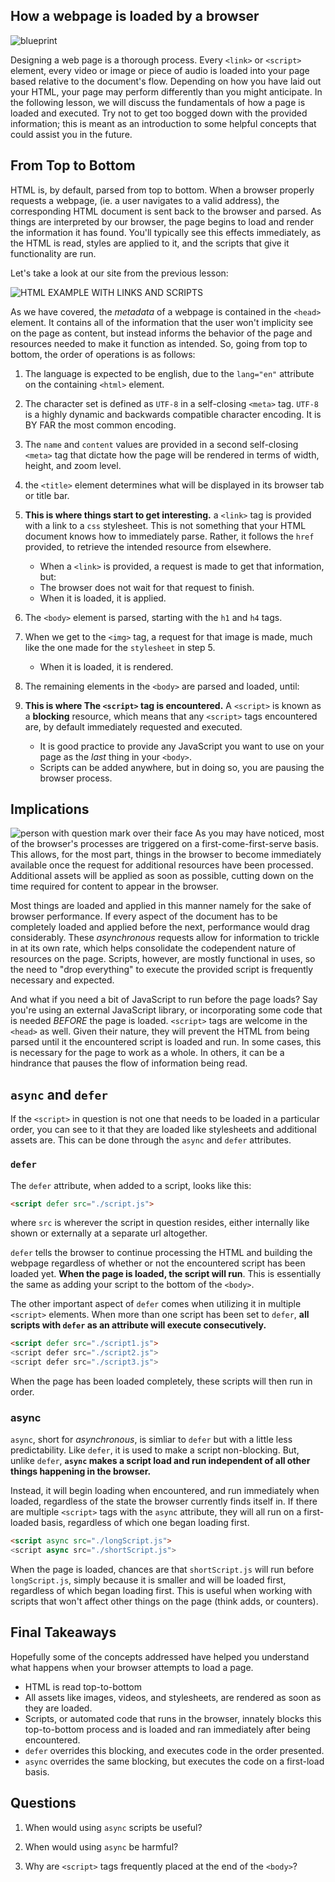 ## How a webpage is loaded by a browser
![blueprint](https://res.cloudinary.com/btvca/image/upload/v1601924324/architecture-1857175_1280_qv4kbl.jpg)

Designing a web page is a thorough process. Every `<link>` or `<script>` element, every video or image or piece of audio is loaded into your page based relative to the document's flow. Depending on how you have laid out your HTML, your page may perform differently than you might anticipate. In the following lesson, we will discuss the fundamentals of how a page is loaded and executed. Try not to get too bogged down with the provided information; this is meant as an introduction to some helpful concepts that could assist you in the future.



## From Top to Bottom
HTML is, by default, parsed from top to bottom. When a browser properly requests a webpage, (ie. a user navigates to a valid address), the corresponding HTML document is sent back to the browser and parsed. As things are interpreted by our browser, the page begins to load and render the information it has found. You'll typically see this effects immediately, as the HTML is read, styles are applied to it, and the scripts that give it functionality are run. 

Let's take a look at our site from the previous lesson:

![HTML EXAMPLE WITH LINKS AND SCRIPTS](https://res.cloudinary.com/btvca/image/upload/v1601929002/html_example_with_link_u7h2qv.png)

As we have covered, the *metadata* of a webpage is contained in the `<head>` element. It contains all of the information that the user won't implicity see on the page as content, but instead informs the behavior of the page and resources needed to make it function as intended. So, going from top to bottom, the order of operations is as follows:

1) The language is expected to be english, due to the `lang="en"` attribute on the containing `<html>` element. 

2) The character set is defined as `UTF-8` in a self-closing `<meta>` tag. `UTF-8` is a highly dynamic and backwards compatible character encoding. It is BY FAR the most common encoding.

3) The `name` and `content` values are provided in a second self-closing `<meta>` tag that dictate how the page will be rendered in terms of width, height, and zoom level.

4) the `<title>` element determines what will be displayed in its browser tab or title bar.

5) **This is where things start to get interesting.** a `<link>` tag is provided with a link to a `css` stylesheet. This is not something that your HTML document knows how to immediately parse. Rather, it follows the `href` provided, to retrieve the intended resource from elsewhere.
    - When a `<link>` is provided, a request is made to get that information, but:
    - The browser does not wait for that request to finish.
    - When it is loaded, it is applied. 

6) The `<body>` element is parsed, starting with the `h1` and `h4` tags.

7) When we get to the `<img>` tag, a request for that image is made, much like the one made for the `stylesheet` in step 5. 
    - When it is loaded, it is rendered.

8) The remaining elements in the `<body>` are parsed and loaded, until:

9) **This is where The `<script>` tag is encountered.** A `<script>` is known as a **blocking** resource, which means that any `<script>` tags encountered are, by default immediately requested and executed. 
    - It is good practice to provide any JavaScript you want to use on your page as the *last* thing in your `<body>`.
    - Scripts can be added anywhere, but in doing so, you are pausing the browser process.


## Implications
![person with question mark over their face](https://res.cloudinary.com/btvca/image/upload/v1601995612/question-2736480_1280_ehfg5n.jpg)
As you may have noticed, most of the browser's processes are triggered on a first-come-first-serve basis. This allows, for the most part, things in the browser to become immediately available once the request for additional resources have been processed. Additional assets will be applied as soon as possible, cutting down on the time required for content to appear in the browser.

Most things are loaded and applied in this manner namely for the sake of browser performance. If every aspect of the document has to be completely loaded and applied before the next, performance would drag considerably. These *asynchronous* requests allow for information to trickle in at its own rate, which helps consolidate the codependent nature of resources on the page. Scripts, however, are mostly functional in uses, so the need to "drop everything" to execute the provided script is frequently necessary and expected.

And what if you need a bit of JavaScript to run before the page loads? Say you're using an external JavaScript library, or incorporating some code that is needed *BEFORE* the page is loaded. `<script>` tags are welcome in the `<head>` as well. Given their nature, they will prevent the HTML from being parsed until it the encountered script is loaded and run. In some cases, this is necessary for the page to work as a whole. In others, it can be a hindrance that pauses the flow of information being read.

## `async` and `defer`
If the `<script>` in question is not one that needs to be loaded in a particular order, you can see to it that they are loaded like stylesheets and additional assets are. This can be done through the `async` and `defer` attributes.

### `defer`
The `defer` attribute, when added to a script, looks like this:

```html
<script defer src="./script.js">
```
where `src` is wherever the script in question resides, either internally like shown or externally at a separate url altogether.

`defer` tells the browser to continue processing the HTML and building the webpage regardless of whether or not the encountered script has been loaded yet. **When the page is loaded, the script will run**. This is essentially the same as adding your script to the bottom of the `<body>`. 

The other important aspect of `defer` comes when utilizing it in multiple `<script>` elements. When more than one script has been set to `defer`, **all scripts with `defer` as an attribute will execute consecutively.**

```html
<script defer src="./script1.js">
<script defer src="./script2.js">
<script defer src="./script3.js">
```

When the page has been loaded completely, these scripts will then run in order.

### async 
`async`, short for *asynchronous*, is simliar to `defer` but with a little less predictability. Like `defer`, it is used to make a script non-blocking. But, unlike `defer`, **`async` makes a script load and run independent of all other things happening in the browser.**

Instead, it will begin loading when encountered, and run immediately when loaded, regardless of the state the browser currently finds itself in. If there are multiple `<script>` tags with the `async` attribute, they will all run on a first-loaded basis, regardless of which one began loading first.

```html
<script async src="./longScript.js">
<script async src="./shortScript.js">
```
When the page is loaded, chances are that `shortScript.js` will run before `longScript.js`, simply because it is smaller and will be loaded first, regardless of which began loading first. This is useful when working with scripts that won't affect other things on the page (think adds, or counters).

## Final Takeaways
Hopefully some of the concepts addressed have helped you understand what happens when your browser attempts to load a page. 

- HTML is read top-to-bottom
- All assets like images, videos, and stylesheets, are rendered as soon as they are loaded.
- Scripts, or automated code that runs in the browser, innately blocks this top-to-bottom process and is loaded and ran immediately after being encountered.
- `defer` overrides this blocking, and executes code in the order presented.
- `async` overrides the same blocking, but executes the code on a first-load basis.

## Questions
1) When would using `async` scripts be useful?

2) When would using `async` be harmful?

3) Why are `<script>` tags frequently placed at the end of the `<body>`?